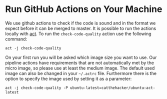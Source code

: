 # Run GitHub Actions on Your Machine
We use github actions to check if the code is sound and in the format we expect before it can be merged to master.
It is possible to run the actions locally with [act](https://github.com/nektos/act).
To run the `check-code-quality` action use the following command:
```
act -j check-code-quality
```
On your first run you will be asked which image size you want to use. 
Our pipeline actions have requirements that are not automatically met by the micro image, so please use at least the medium image.
The default used image can also be changed in your `~/.actrc` file. 
Furthermore there is the option to specify the image used by setting it as a parameter:
```
act -j check-code-quality -P ubuntu-latest=catthehacker/ubuntu:act-latest 
```